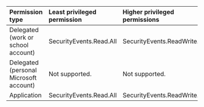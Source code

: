 |Permission type|Least privileged permission|Higher privileged permissions|
|:---|:---|:---|
|Delegated (work or school account)|SecurityEvents.Read.All|SecurityEvents.ReadWrite.All|
|Delegated (personal Microsoft account)|Not supported.|Not supported.|
|Application|SecurityEvents.Read.All|SecurityEvents.ReadWrite.All|

